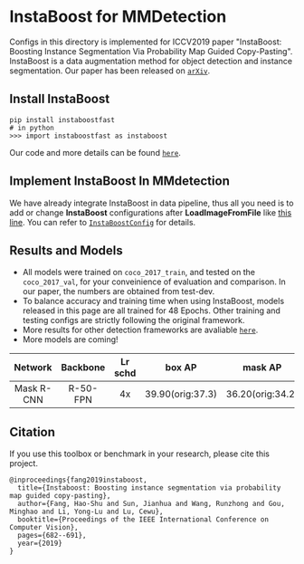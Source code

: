# InstaBoost for MMDetection

Configs in this directory is implemented for ICCV2019 paper "InstaBoost: Boosting Instance Segmentation Via Probability Map Guided Copy-Pasting". InstaBoost is a data augmentation method for object detection and instance segmentation. Our paper has been released on [`arXiv`](https://arxiv.org/abs/1908.07801).

## Install InstaBoost
```
pip install instaboostfast
# in python
>>> import instaboostfast as instaboost
```

Our code and more details can be found [`here`](https://github.com/GothicAi/Instaboost).

## Implement InstaBoost In MMdetection

We have already integrate InstaBoost in data pipeline, thus all you need is to add or change **InstaBoost** configurations after **LoadImageFromFile** like [this line](mask_rcnn_r50_fpn_instaboost_4x.py#L121). You can refer to [`InstaBoostConfig`](https://github.com/GothicAi/InstaBoost-pypi#instaboostconfig) for details.

## Results and Models

 - All models were trained on `coco_2017_train`, and tested on the `coco_2017_val`, for your conveinience of evaluation and comparison. In our paper, the numbers are obtained from test-dev.
 - To balance accuracy and training time when using InstaBoost, models released in this page are all trained for 48 Epochs. Other training and testing configs are strictly following the original framework. 
 - More results for other detection frameworks are avaliable [`here`](https://github.com/GothicAi/Instaboost).
 - More models are coming!

|     Network     |       Backbone       | Lr schd |      box AP       |      mask AP       |      Download       |
| :-------------: |      :--------:      | :-----: |      :----:       |      :-----:       | :-----------------: |
|    Mask R-CNN   |       R-50-FPN       |   4x    |  39.90(orig:37.3)  |  36.20(orig:34.2)   |[Baidu]() / [Google]()|

## Citation

If you use this toolbox or benchmark in your research, please cite this project.

```
@inproceedings{fang2019instaboost,
  title={Instaboost: Boosting instance segmentation via probability map guided copy-pasting},
  author={Fang, Hao-Shu and Sun, Jianhua and Wang, Runzhong and Gou, Minghao and Li, Yong-Lu and Lu, Cewu},
  booktitle={Proceedings of the IEEE International Conference on Computer Vision},
  pages={682--691},
  year={2019}
}
```
